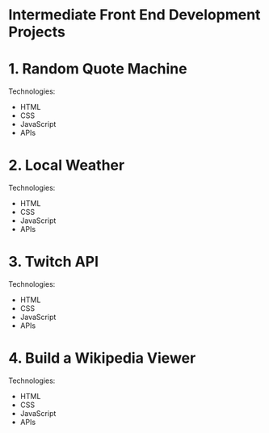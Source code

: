 # Intermediate  Front End Development Projects


# 1. Random Quote Machine
Technologies:
- HTML
- CSS
- JavaScript
- APIs

# 2. Local Weather
Technologies:
- HTML
- CSS
- JavaScript
- APIs

# 3. Twitch API
Technologies:
- HTML
- CSS
- JavaScript
- APIs

# 4. Build a Wikipedia Viewer
Technologies:
- HTML
- CSS
- JavaScript
- APIs
